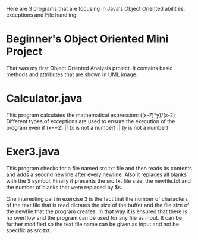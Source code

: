 Here are 3 programs that are focusing in Java's Object Oriented abilities, exceptions and File handling.

# Beginner's Object Oriented Mini Project 
That was my first Object Oriented Analysis project. It contains basic methods and attributes that are shown in UML image.

# Calculator.java
This program calculates the mathematical expression: ((x-7)*y)/(x-2)
Different types of exceptions are used to ensure the execution of the program even if (x==2) || (x is not a number) || (y is not a number) 

# Exer3.java
This program checks for a file named src.txt file and then reads its contents and adds a second newline after every newline.
Also it replaces all blanks with the $ symbol.
Finally it presents the src.txt file size, the newfile.txt and the number of blanks that were replaced by $s.

One interesting part in exercise 3 is the fact that the number of characters of the text file that is read dictates the
size of the buffer and the file size of the newfile that the program creates.
In that way it is ensured that there is no overflow and the program can be used for any file as input.
It can be further modified so the text file name can be given as input and not be specific as src.txt. 
